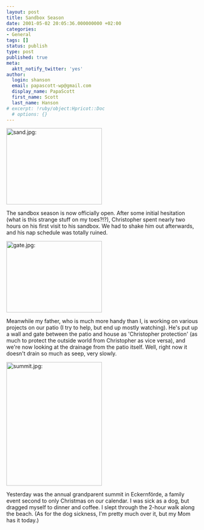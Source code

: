 ```yaml
---
layout: post
title: Sandbox Season
date: 2001-05-02 20:05:36.000000000 +02:00
categories:
- General
tags: []
status: publish
type: post
published: true
meta:
  aktt_notify_twitter: 'yes'
author:
  login: shanson
  email: papascott-wp@gmail.com
  display_name: PapaScott
  first_name: Scott
  last_name: Hanson
# excerpt: !ruby/object:Hpricot::Doc
  # options: {}
---
```

<p><img src="http://www.papascott.de/wordpress/wp-content/uploads/2001/05/sand.jpg" height="200" width="250" border="0" alt="sand.jpg: " /></p>
<p>The sandbox season is now officially open. After some initial hesitation (what is this strange stuff on my toes?!?), Christopher spent nearly two hours on his first visit to his sandbox. We had to shake him out afterwards, and his nap schedule was totally ruined.</p>
<p><img src="http://www.papascott.de/wordpress/wp-content/uploads/2001/05/gate.jpg" height="187" width="250" border="0" alt="gate.jpg: " /></p>
<p>Meanwhile my father, who is much more handy than I, is working on various projects on our patio (I try to help, but end up mostly watching). He's put up a wall and gate between the patio and house as 'Christopher protection' (as much to protect the outside world from Christopher as vice versa), and we're now looking at the drainage from the patio itself. Well, right now it doesn't drain so much as seep, very slowly. </p>
<p><img src="http://www.papascott.de/wordpress/wp-content/uploads/2001/05/summit.jpg" height="324" width="250" border="0" alt="summit.jpg: " /></p>
<p>Yesterday was the annual grandparent summit in Eckernförde, a family event second to only Christmas on our calendar. I was sick as a dog, but dragged myself to dinner and coffee. I slept through the 2-hour walk along the beach. (As for the dog sickness, I'm pretty much over it, but my Mom has it today.)</p>

